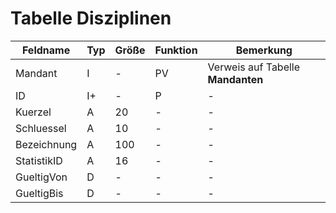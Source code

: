 # Tabelle Disziplinen


| Feldname    | Typ | Größe | Funktion | Bemerkung                         |
|-------------|-----|-------|----------|-----------------------------------|
| Mandant     | I   | -     | PV       | Verweis auf Tabelle **Mandanten** |
| ID          | I+  | -     | P        | -                                 |
| Kuerzel     | A   | 20    | -        | -                                 |
| Schluessel  | A   | 10    | -        | -                                 |
| Bezeichnung | A   | 100   | -        | -                                 |
| StatistikID | A   | 16    | -        | -                                 |
| GueltigVon  | D   | -     | -        | -                                 |
| GueltigBis  | D   | -     | -        | -                                 |

